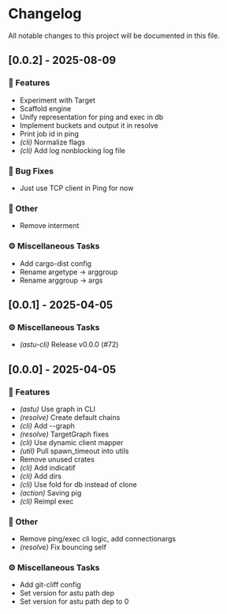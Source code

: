 # Changelog

All notable changes to this project will be documented in this file.

## [0.0.2] - 2025-08-09

### 🚀 Features

- Experiment with Target
- Scaffold engine
- Unify representation for ping and exec in db
- Implement buckets and output it in resolve
- Print job id in ping
- *(cli)* Normalize flags
- *(cli)* Add log nonblocking log file

### 🐛 Bug Fixes

- Just use TCP client in Ping for now

### 💼 Other

- Remove interment

### ⚙️ Miscellaneous Tasks

- Add cargo-dist config
- Rename argetype -> arggroup
- Rename arggroup -> args

<!-- generated by git-cliff -->
## [0.0.1] - 2025-04-05

### ⚙️ Miscellaneous Tasks

- *(astu-cli)* Release v0.0.0 (#72)

<!-- generated by git-cliff -->
## [0.0.0] - 2025-04-05

### 🚀 Features

- *(astu)* Use graph in CLI
- *(resolve)* Create default chains
- *(cli)* Add --graph
- *(resolve)* TargetGraph fixes
- *(cli)* Use dynamic client mapper
- *(util)* Pull spawn_timeout into utils
- Remove unused crates
- *(cli)* Add indicatif
- *(cli)* Add dirs
- *(cli)* Use fold for db instead of clone
- *(action)* Saving pig
- *(cli)* Reimpl exec

### 💼 Other

- Remove ping/exec cli logic, add connectionargs
- *(resolve)* Fix bouncing self

### ⚙️ Miscellaneous Tasks

- Add git-cliff config
- Set version for astu path dep
- Set version for astu path dep to 0

<!-- generated by git-cliff -->
